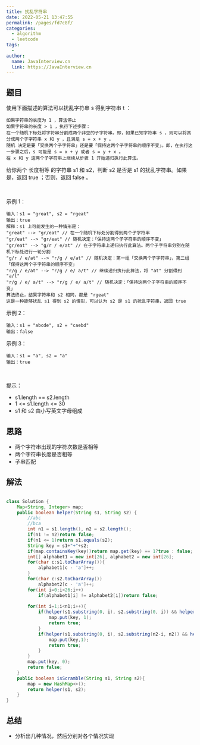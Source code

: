 ```yaml
---
title: 扰乱字符串
date: 2022-05-21 13:47:55
permalink: /pages/fd7c8f/
categories:
  - algorithm
  - leetcode
tags:
  - 
author: 
  name: JavaInterview.cn
  link: https://JavaInterview.cn
---
```



## 题目
使用下面描述的算法可以扰乱字符串 s 得到字符串 t ：

    如果字符串的长度为 1 ，算法停止
    如果字符串的长度 > 1 ，执行下述步骤：
    在一个随机下标处将字符串分割成两个非空的子字符串。即，如果已知字符串 s ，则可以将其分成两个子字符串 x 和 y ，且满足 s = x + y 。
    随机 决定是要「交换两个子字符串」还是要「保持这两个子字符串的顺序不变」。即，在执行这一步骤之后，s 可能是 s = x + y 或者 s = y + x 。
    在 x 和 y 这两个子字符串上继续从步骤 1 开始递归执行此算法。
给你两个 长度相等 的字符串 s1 和 s2，判断 s2 是否是 s1 的扰乱字符串。如果是，返回 true ；否则，返回 false 。

 

示例 1：

    输入：s1 = "great", s2 = "rgeat"
    输出：true
    解释：s1 上可能发生的一种情形是：
    "great" --> "gr/eat" // 在一个随机下标处分割得到两个子字符串
    "gr/eat" --> "gr/eat" // 随机决定：「保持这两个子字符串的顺序不变」
    "gr/eat" --> "g/r / e/at" // 在子字符串上递归执行此算法。两个子字符串分别在随机下标处进行一轮分割
    "g/r / e/at" --> "r/g / e/at" // 随机决定：第一组「交换两个子字符串」，第二组「保持这两个子字符串的顺序不变」
    "r/g / e/at" --> "r/g / e/ a/t" // 继续递归执行此算法，将 "at" 分割得到 "a/t"
    "r/g / e/ a/t" --> "r/g / e/ a/t" // 随机决定：「保持这两个子字符串的顺序不变」
    算法终止，结果字符串和 s2 相同，都是 "rgeat"
    这是一种能够扰乱 s1 得到 s2 的情形，可以认为 s2 是 s1 的扰乱字符串，返回 true
示例 2：

    输入：s1 = "abcde", s2 = "caebd"
    输出：false

示例 3：

    输入：s1 = "a", s2 = "a"
    输出：true
 

提示：

- s1.length == s2.length
- 1 <= s1.length <= 30
- s1 和 s2 由小写英文字母组成




## 思路

- 两个字符串出现的字符次数是否相等 
- 两个字符串长度是否相等 
- 子串匹配


## 解法
```java

class Solution {
    Map<String, Integer> map;
    public boolean helper(String s1, String s2) {
        //abc
        //bca
        int n1 = s1.length(), n2 = s2.length();
        if(n1 != n2)return false;
        if(n1 <= 1)return s1.equals(s2);
        String key = s1+"+"+s2;
        if(map.containsKey(key))return map.get(key) == 1?true : false;
        int[] alphabet1 = new int[26], alphabet2 = new int[26];
        for(char c:s1.toCharArray()){
            alphabet1[c - 'a']++;
        }
        for(char c:s2.toCharArray())
            alphabet2[c - 'a']++;
        for(int i=0;i<26;i++)
            if(alphabet1[i] != alphabet2[i])return false;
        
        for(int i=1;i<n1;i++){
            if(helper(s1.substring(0, i), s2.substring(0, i)) && helper(s1.substring(i, n1), s2.substring(i, n2))){
                map.put(key, 1);
                return true;
            }
            if(helper(s1.substring(0, i), s2.substring(n2-i, n2)) && helper(s1.substring(i, n1), s2.substring(0, n2-i))){
                map.put(key,1);
                return true;
            }
        }
        map.put(key, 0);
        return false;
    }
    public boolean isScramble(String s1, String s2){
        map = new HashMap<>();
        return helper(s1, s2);
    }
}

```

## 总结

- 分析出几种情况，然后分别对各个情况实现 

